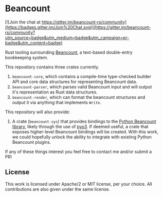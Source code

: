 # Beancount

[![Join the chat at https://gitter.im/beancount-rs/community](https://badges.gitter.im/Join%20Chat.svg)](https://gitter.im/beancount-rs/community?utm_source=badge&utm_medium=badge&utm_campaign=pr-badge&utm_content=badge)

Rust tooling surrounding [Beancount](https://github.com/beancount/beancount), a text-based double-entry bookkeeping system.

This repository contains three crates currently.

1. `beancount-core`, which contains a compile-time type-checked builder API and core data structures for representing Beancount data.
2. `beancount-parser`, which parses valid Beancount input and will output it's representation as Rust data structures.
3. `beancount-render`, which can format the beancount structures and output it via anything that implements `Write`.

This repository will also provide:

1. A crate (`beancount-sys`) that provides bindings to the [Python Beancount library](https://github.com/beancount/beancount), likely through the use of [pyo3](https://github.com/PyO3/pyo3). If deemed useful, a crate that exposes higher-level Beancount bindings will be created. With this work, we could hopefully unlock the ability to integrate with existing Python Beancount plugins.

If any of these things interest you feel free to contact me and/or submit a PR!

## License

This work is licensed under Apache/2 or MIT license, per your choice. All contributions
are also given under the same license.

